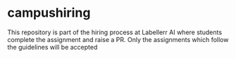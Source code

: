 # campushiring
This repository is part of the hiring process at Labellerr AI where students complete the assignment and raise a PR. Only the assignments which follow the guidelines will be accepted